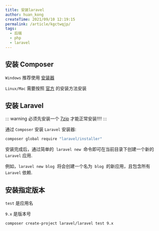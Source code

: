 ```yaml
---
title: 安装laravel
author: huan_kong
createTime: 2021/09/10 12:19:15
permalink: /article/kgctwqjp/
tags:
  - 后端
  - php
  - laravel
---
```


## 安装 Composer

`Windows` 推荐使用 [安装器](https://getcomposer.org/Composer-Setup.exe)

`Linux/Mac` 需要按照 [官方](https://pkg.phpcomposer.com/#how-to-install-composer) 的安装方法安装

## 安装 Laravel

::: warning
必须先安装一个 [7zip](https://7-zip.org/) 才能正常安装!!!!
:::

通过 `Composer` 安装 `Laravel` 安装器:

```bash
composer global require "laravel/installer"
```

安装完成后，通过简单的  `laravel new`  命令即可在当前目录下创建一个新的 `Laravel` 应用.

例如，`laravel new blog`  将会创建一个名为  `blog`  的新应用，且包含所有 `Laravel` 依赖.

## 安装指定版本

`test` 是应用名

`9.x` 是版本号

```bash
composer create-project laravel/laravel test 9.x
```
